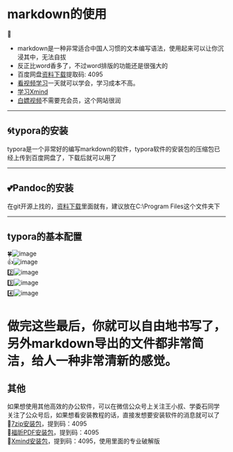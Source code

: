 # markdown的使用  
💌  
* markdown是一种非常适合中国人习惯的文本编写语法，使用起来可以让你沉浸其中，无法自拔
* 反正比word香多了，不过word排版的功能还是很强大的
* 百度网盘[资料下载](https://pan.baidu.com/s/175HL2XakJf-N6_5cXTkyyQ?pwd=4095)提取码: 4095
* [看视频学习](https://www.bilibili.com/video/BV1eJ4m157kC/?spm_id_from=333.337.search-card.all.click&vd_source=d3ce499dc74c33ca1530d4cfe17677fe)一天就可以学会，学习成本不高。
* [学习Xmind](https://www.bilibili.com/video/BV1vK4y1t7zo/?spm_id_from=333.337.search-card.all.click&vd_source=d3ce499dc74c33ca1530d4cfe17677fe)
* [白嫖视频](https://www.netflixgc.com/)不需要充会员，这个网站很润
***  
  
## 🌀typora的安装  
typora是一个非常好的编写markdown的软件，typora软件的安装包的压缩包已经上传到百度网盘了，下载后就可以用了  
***  
  
## 💕Pandoc的安装
在git开源上找的，[资料下载](https://pan.baidu.com/s/175HL2XakJf-N6_5cXTkyyQ?pwd=4095)里面就有，建议放在C:\Program Files这个文件夹下  
***  

## typora的基本配置  
🍀![image](https://github.com/user-attachments/assets/c4682139-38a3-45bd-b01e-235a7df387ed)  
👍![image](https://github.com/user-attachments/assets/04fca61d-0822-462b-a98f-06b617aa1ebd)  
2️⃣![image](https://github.com/user-attachments/assets/20ead1ac-5612-45c2-8846-e3e4557527d8)  
3️⃣![image](https://github.com/user-attachments/assets/349151bf-235a-4093-9dd1-6ac1de5842e1)  
4️⃣![image](https://github.com/user-attachments/assets/0ce3b793-a0bc-4a10-b2d3-f455d7b530e2)  

# 做完这些最后，你就可以自由地书写了，另外markdown导出的文件都非常简洁，给人一种非常清新的感觉。

## 其他  
如果想使用其他高效的办公软件，可以在微信公众号上关注王小叔、学委石同学  
关注了公众号后，如果想看安装教程的话，直接发想要安装软件的消息就可以了  
:bamboo:[7zip安装包](https://pan.baidu.com/s/13YohKQve_282VOXotbgreQ)，提到码：4095  
:gift_heart:[福昕PDF安装包](https://pan.baidu.com/s/1WEDX16PO4aI1v9CB7Go2gQ)，提到码：4095  
:dolls:[Xmind安装包](https://pan.baidu.com/s/15UiqIq-xzP-wlscMX0YPIw )，提到码：4095，使用里面的专业破解版
